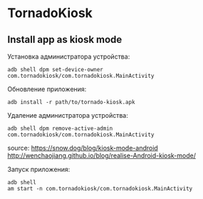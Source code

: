 # TornadoKiosk

## Install app as kiosk mode

Установка администратора устройства:

```
adb shell dpm set-device-owner com.tornadokiosk/com.tornadokiosk.MainActivity
```

Обновление приложения:

```
adb install -r path/to/tornado-kiosk.apk
```

Удаление администратора устройства:

```
adb shell dpm remove-active-admin com.tornadokiosk/com.tornadokiosk.MainActivity
```

source:
https://snow.dog/blog/kiosk-mode-android
http://wenchaojiang.github.io/blog/realise-Android-kiosk-mode/


Запуск приложения:

```
adb shell
am start -n com.tornadokiosk/com.tornadokiosk.MainActivity
```